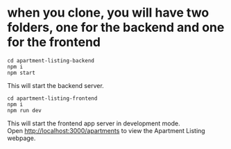 # when you clone, you will have two folders, one for the backend and one for the frontend

`cd apartment-listing-backend` <br>
`npm i` <br>
`npm start`

This will start the backend server.

`cd apartment-listing-frontend`<br>
`npm i` <br>
`npm run dev`

This will start the frontend app server in development mode.<br>
Open [http://localhost:3000/apartments](http://localhost:3000/apartments) to view the Apartment Listing webpage.
